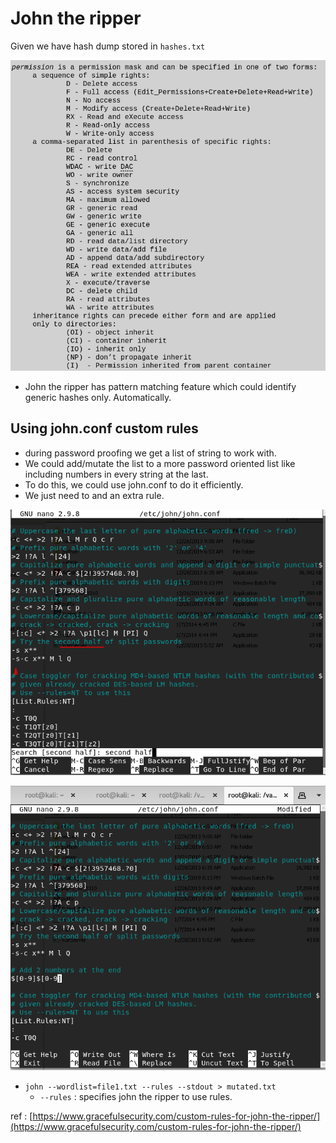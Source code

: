 # John the ripper

Given we have hash dump stored in `hashes.txt`

![](../../.gitbook/assets/image%20%2866%29.png)

* John the ripper has pattern matching feature which could identify generic hashes only. Automatically.

## Using john.conf custom rules

* during password proofing we get a list of string to work with.
* We could add/mutate the list to a more password oriented list like including numbers in every string at the last.
* To do this, we could use john.conf to do it efficiently.
* We just need to and an extra rule.

![](../../.gitbook/assets/image%20%2813%29.png)

![](../../.gitbook/assets/image%20%284%29.png)

* `john --wordlist=file1.txt --rules --stdout > mutated.txt`
  * `--rules` : specifies john the ripper to use rules.

ref : [https://www.gracefulsecurity.com/custom-rules-for-john-the-ripper/](https://www.gracefulsecurity.com/custom-rules-for-john-the-ripper/)

